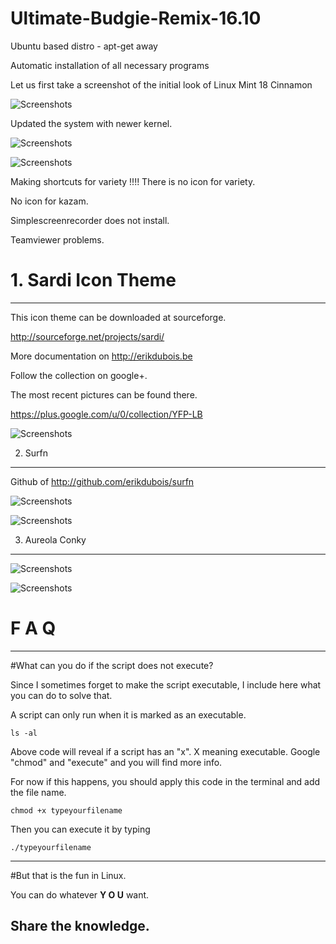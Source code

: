 # Ultimate-Budgie-Remix-16.10
Ubuntu based distro - apt-get away

Automatic installation of all necessary programs

Let us first take a screenshot of the initial look of Linux Mint 18 Cinnamon

![Screenshots](http://i.imgur.com/4p7mARy.jpg)

Updated the system with newer kernel. 

![Screenshots](http://i.imgur.com/KihwB4P.png)


![Screenshots](http://i.imgur.com/EoNNaoM.png)


Making shortcuts for variety !!!!
There is no icon for variety.

No icon for kazam.

Simplescreenrecorder does not install.

Teamviewer problems.






# 1. Sardi Icon Theme
-------------------

This icon theme can be downloaded at  sourceforge.

http://sourceforge.net/projects/sardi/

More documentation on http://erikdubois.be

Follow the collection on google+.

The most recent pictures can be found there.

https://plus.google.com/u/0/collection/YFP-LB


![Screenshots](http://i.imgur.com/jKkVhAT.jpg)




2. Surfn
--------------------------------- 


Github of http://github.com/erikdubois/surfn



![Screenshots](http://i.imgur.com/i1FGsR9.jpg)



![Screenshots](http://i.imgur.com/EocrQ70.png)




3. Aureola Conky
---------------



![Screenshots](http://i.imgur.com/JQQjjMB.jpg)



![Screenshots](http://i.imgur.com/OVDzrvC.jpg)



# F  A  Q
--------------------

#What can you do if the script does not execute?

Since I sometimes forget to make the script executable, I include here what you can do to solve that.

A script can only run when it is marked as an executable.

	ls -al 

Above code will reveal if a script has an "x". X meaning executable.
Google "chmod" and "execute" and you will find more info.

For now if this happens, you should apply this code in the terminal and add the file name.

	chmod +x typeyourfilename

Then you can execute it by typing

	./typeyourfilename



------------------------------------
#But that is the fun in Linux.

You can do whatever <b>Y O U</b> want.

Share the knowledge.
------------------------------------



